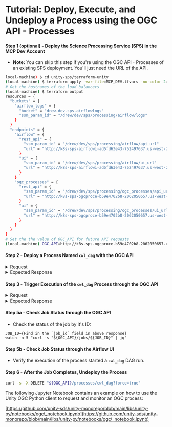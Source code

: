# Tutorial: Deploy, Execute, and Undeploy a Process using the OGC API - Processes

#### Step 1 (optional) - Deploy the Science Processing Service (SPS) in the MCP Dev Account

* **Note:** You can skip this step if you're using the OGC API - Processes of an existing SPS deployment. You'll just need the URL of the API.

```sh
local-machine) $ cd unity-sps/terraform-unity
(local-machine) $ terraform apply -var-file=MCP_DEV.tfvars -no-color 2>&1 --auto-approve | tee apply_output.txt
# Get the hostnames of the load balancers
(local-machine) $ terraform output
resources = {
  "buckets" = {
    "airflow_logs" = {
      "bucket" = "drew-dev-sps-airflowlogs"
      "ssm_param_id" = "/drew/dev/sps/processing/airflow/logs"
    }
  }
  "endpoints" = {
    "airflow" = {
      "rest_api" = {
        "ssm_param_id" = "/drew/dev/sps/processing/airflow/api_url"
        "url" = "http://k8s-sps-airflowi-ad5fd63e43-752497637.us-west-2.elb.amazonaws.com:5000/api/v1"
      }
      "ui" = {
        "ssm_param_id" = "/drew/dev/sps/processing/airflow/ui_url"
        "url" = "http://k8s-sps-airflowi-ad5fd63e43-752497637.us-west-2.elb.amazonaws.com:5000"
      }
    }
    "ogc_processes" = {
      "rest_api" = {
        "ssm_param_id" = "/drew/dev/sps/processing/ogc_processes/api_url"
        "url" = "http://k8s-sps-ogcproce-b59e4702b8-2062050657.us-west-2.elb.amazonaws.com:5001"
      }
      "ui" = {
        "ssm_param_id" = "/drew/dev/sps/processing/ogc_processes/ui_url"
        "url" = "http://k8s-sps-ogcproce-b59e4702b8-2062050657.us-west-2.elb.amazonaws.com:5001/redoc"
      }
    }
  }
}
# Set the the value of OGC_API for future API requests
(local-machine) OGC_API=http://k8s-sps-ogcproce-b59e4702b8-2062050657.us-west-2.elb.amazonaws.com:5001
```

#### Step 2 - Deploy a Process Named `cwl_dag` with the OGC API

<details>

<summary>Request</summary>

```sh
curl -s -0 -X POST "${OGC_API}/processes" \
-H "Expect:" \
-H 'Content-Type: application/json; charset=utf-8' \
--data-binary @- << EOF
{
    "processDescription": {
        "title": "Generic CWL Process",
        "description": "This process executes any CWL workflow.",
        "id": "cwl_dag",
        "version": "1.0.0",
        "jobControlOptions": [
            "async-execute"
        ],

        "inputs": {
            "cwl_workflow": {
                "title": "CWL Workflow URL",
                "description": "The URL of the CWL workflow",
                "schema": {
                    "type": "string",
                    "format": "uri"
                },
                "minOccurs": 1,
                "maxOccurs": 1
            },
            "cwl_args": {
                "title": "CWL Workflow Parameters URL",
                "description": "The URL of the CWL workflow's YAML parameters file",
                "schema": {
                    "type": "string",
                    "format": "uri"
                },
                "minOccurs": 1,
                "maxOccurs": 1
            },
            "request_memory": {
                "title": "Requested Memory",
                "description": "The amount of memory requested for the job",
                "schema": {
                    "type": "string"
                },
                "minOccurs": 1,
                "maxOccurs": 1,
                "default": "8Gi"
            },
            "request_cpu": {
                "title": "Requested CPU",
                "description": "The number of CPU cores requested for the job",
                "schema": {
                    "type": "string"
                },
                "minOccurs": 1,
                "maxOccurs": 1
            },
            "request_storage": {
                "title": "Requested Storage",
                "description": "The amount of storage requested for the job",
                "schema": {
                    "type": "string"
                },
                "minOccurs": 1,
                "maxOccurs": 1
            }
        },
        "outputs": {
            "result": {
                "title": "Process Result",
                "description": "The result of the SBG Preprocess Workflow execution",
                "schema": {
                    "$ref": "some-ref"
                }
            }
        }
    },
    "executionUnit": {
        "type": "docker",
        "image": "ghcr.io/unity-sds/unity-sps/sps-docker-cwl:2.1.0"
    }
}
EOF
```



</details>

<details>

<summary>Expected Response</summary>

```
Process cwl_dag deployed successfully                                                                                                                                                                                        
```



</details>

#### Step 3 - Trigger Execution of the `cwl_dag` Process through the OGC API

<details>

<summary>Request</summary>

```sh
curl -s -X POST "${OGC_API}/processes/cwl_dag/execution" \
-H "Content-Type: application/json" \
-H "Prefer: respond-async" \
--data-binary @- << EOF | jq '.'
{
  "inputs": {
    "cwl_workflow": "https://raw.githubusercontent.com/unity-sds/sbg-workflows/main/preprocess/sbg-preprocess-workflow.cwl",
    "cwl_args": "https://raw.githubusercontent.com/unity-sds/sbg-workflows/main/preprocess/sbg-preprocess-workflow.dev.yml",
    "request_memory": "8Gi",
    "request_cpu": "4",
    "request_storage": "10Gi"
  },
  "outputs": {
    "result": {
      "transmissionMode": "reference"
    }
  }
}
EOF
```

</details>

<details>

<summary>Expected Response</summary>

```
[
  [
    "process_id",
    "cwl_dag"
  ],
  [
    "type",
    "process"
  ],
  [
    "job_id",
    "7b23d796-96ae-4d6b-b1c1-15181752aa43"
  ],
  [
    "status",
    "accepted"
  ],
  [
    "message",
    null
  ],
  [
    "exception",
    null
  ],
  [
    "created",
    "2024-09-18T18:03:38.299715"
  ],
  [
    "started",
    null
  ],
  [
    "finished",
    null
  ],
  [
    "updated",
    "2024-09-18T18:03:38.299718"
  ],
  [
    "progress",
    null
  ],
  [
    "links",
    null
  ]
]
```

</details>

#### Step 5a - Check Job Status through the OGC API

* Check the status of the job by it's ID:

```shell
JOB_ID={Find in the `job_id` field in above response}
watch -n 5 "curl -s "${OGC_API}/jobs/${JOB_ID}" | jq"
```

#### Step 5b - Check Job Status through the Airflow UI

* Verify the execution of the process started a `cwl_dag` DAG run.

#### Step 6 - After the Job Completes, Undeploy the Process

```sh
curl -s -X DELETE "${OGC_API}/processes/cwl_dag?force=true"
```

The following Jupyter Notebook contains an example on how to use the Unity OGC Python client to request and monitor an OGC process:

[https://github.com/unity-sds/unity-monorepo/blob/main/libs/unity-py/notebooks/ogc\_notebook.ipynb](https://github.com/unity-sds/unity-monorepo/blob/main/libs/unity-py/notebooks/ogc\_notebook.ipynb)
